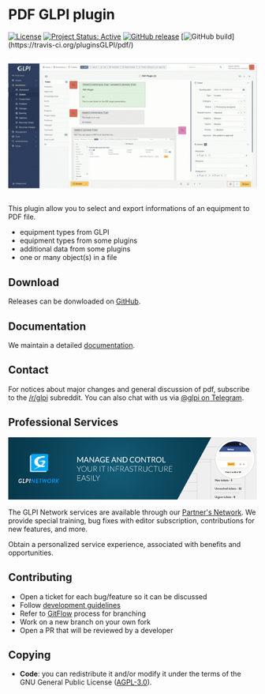 # PDF GLPI plugin

[![License](https://img.shields.io/github/license/pluginsGLPI/pdf.svg?&label=License)](https://github.com/pluginsGLPI/pdf/blob/main/LICENSE)
[![Project Status: Active](http://www.repostatus.org/badges/latest/active.svg)](http://www.repostatus.org/#active)
[![GitHub release](https://img.shields.io/github/release/pluginsGLPI/pdf.svg)](https://github.com/pluginsGLPI/pdf/releases)
[![GitHub build](https://travis-ci.org/pluginsGLPI/pdf.svg?)](https://travis-ci.org/pluginsGLPI/pdf/)

![Screenshot](./docs/screenshots/pdf.gif)

This plugin allow you to select and export informations of an equipment to PDF file.
- equipment types from GLPI
- equipment types from some plugins
- additional data from some plugins
- one or many object(s) in a file

## Download

Releases can be donwloaded on [GitHub](https://github.com/PluginsGLPI/pdf/releases).

## Documentation

We maintain a detailed [documentation](http://glpi-plugins.rtfd.io/en/latest/pdf/index.html).

## Contact

For notices about major changes and general discussion of pdf, subscribe to the [/r/glpi](https://www.reddit.com/r/glpi/) subreddit.
You can also chat with us via [@glpi on Telegram](https://t.me/glpien).

## Professional Services

![GLPI Network](./docs/glpi_network.png "GLPI network")

The GLPI Network services are available through our [Partner's Network](http://www.teclib-edition.com/en/partners/).
We provide special training, bug fixes with editor subscription, contributions for new features, and more.

Obtain a personalized service experience, associated with benefits and opportunities.

## Contributing

* Open a ticket for each bug/feature so it can be discussed
* Follow [development guidelines](http://glpi-developer-documentation.readthedocs.io/en/latest/plugins/index.html)
* Refer to [GitFlow](http://git-flow.readthedocs.io/) process for branching
* Work on a new branch on your own fork
* Open a PR that will be reviewed by a developer

## Copying

* **Code**: you can redistribute it and/or modify it under the terms of the GNU General Public License ([AGPL-3.0](https://www.gnu.org/licenses/agpl-3.0.html)).